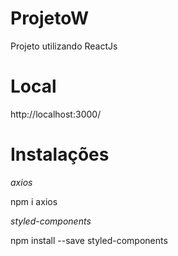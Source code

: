 # ProjetoW
Projeto utilizando ReactJs

# Local

http://localhost:3000/

# Instalações
 
*axios*

npm i axios


*styled-components*

npm install --save styled-components
